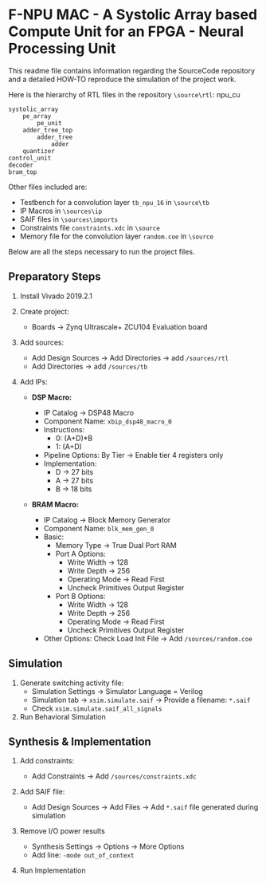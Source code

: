 # **F-NPU MAC - A Systolic Array based Compute Unit for an FPGA - Neural Processing Unit**
This readme file contains information regarding the SourceCode repository and a detailed HOW-TO reproduce the simulation of the project work.

Here is the hierarchy of RTL files in the repository `\source\rtl`:
npu_cu

    systolic_array
        pe_array
            pe_unit
        adder_tree_top
            adder_tree
                adder
        quantizer
    control_unit
    decoder
    bram_top



Other files included are:
- Testbench for a convolution layer `tb_npu_16` in `\source\tb`
- IP Macros in `\sources\ip`
- SAIF files in `\sources\imports`
- Constraints file `constraints.xdc` in `\source`
- Memory file for the convolution layer `random.coe` in `\source`

Below are all the steps necessary to run the project files.

## Preparatory Steps

1. Install Vivado 2019.2.1

2. Create project:
   - Boards -> Zynq Ultrascale+ ZCU104 Evaluation board

3. Add sources:
   - Add Design Sources -> Add Directories -> add `/sources/rtl`
   - Add Directories -> add `/sources/tb`

5. Add IPs:
   - **DSP Macro:**
     - IP Catalog -> DSP48 Macro
     - Component Name: `xbip_dsp48_macro_0`
     - Instructions:
       - 0: (A+D)*B
       - 1: (A+D)
     - Pipeline Options: By Tier -> Enable tier 4 registers only
     - Implementation:
       - D -> 27 bits
       - A -> 27 bits
       - B -> 18 bits

   - **BRAM Macro:**
     - IP Catalog -> Block Memory Generator
     - Component Name: `blk_mem_gen_0`
     - Basic:
       - Memory Type -> True Dual Port RAM
       - Port A Options:
         - Write Width -> 128
         - Write Depth -> 256
         - Operating Mode -> Read First
         - Uncheck Primitives Output Register
       - Port B Options:
         - Write Width -> 128
         - Write Depth -> 256
         - Operating Mode -> Read First
         - Uncheck Primitives Output Register
     - Other Options: Check Load Init File -> Add `/sources/random.coe`

## Simulation

1. Generate switching activity file:
   - Simulation Settings -> Simulator Language = Verilog
   - Simulation tab -> `xsim.simulate.saif` -> Provide a filename: `*.saif`
   - Check `xsim.simulate.saif_all_signals`
2. Run Behavioral Simulation

## Synthesis & Implementation

1. Add constraints:
   - Add Constraints -> Add `/sources/constraints.xdc`
   
2. Add SAIF file:
   - Add Design Sources -> Add Files -> Add `*.saif` file generated during simulation

3. Remove I/O power results
   - Synthesis Settings -> Options -> More Options
   - Add line: `-mode out_of_context` 

4. Run Implementation




